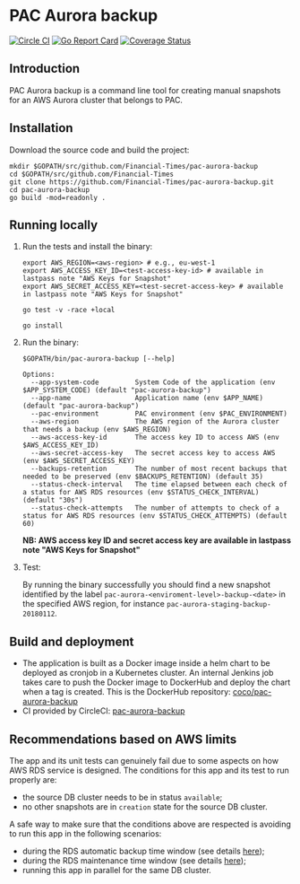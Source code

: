 # PAC Aurora backup

[![Circle CI](https://circleci.com/gh/Financial-Times/pac-aurora-backup/tree/master.png?style=shield)](https://circleci.com/gh/Financial-Times/pac-aurora-backup/tree/master) [![Go Report Card](https://goreportcard.com/badge/github.com/Financial-Times/pac-aurora-backup)](https://goreportcard.com/report/github.com/Financial-Times/pac-aurora-backup) [![Coverage Status](https://coveralls.io/repos/github/Financial-Times/pac-aurora-backup/badge.svg)](https://coveralls.io/github/Financial-Times/pac-aurora-backup)

## Introduction

PAC Aurora backup is a command line tool for creating manual snapshots for an AWS Aurora cluster 
that belongs to PAC. 

## Installation

Download the source code and build the project:

```
mkdir $GOPATH/src/github.com/Financial-Times/pac-aurora-backup
cd $GOPATH/src/github.com/Financial-Times
git clone https://github.com/Financial-Times/pac-aurora-backup.git
cd pac-aurora-backup
go build -mod=readonly .
```

## Running locally

1. Run the tests and install the binary:

    ```    
    export AWS_REGION=<aws-region> # e.g., eu-west-1
    export AWS_ACCESS_KEY_ID=<test-access-key-id> # available in lastpass note "AWS Keys for Snapshot"
    export AWS_SECRET_ACCESS_KEY=<test-secret-access-key> # available in lastpass note "AWS Keys for Snapshot"
   
    go test -v -race +local
    
    go install
    ```

2. Run the binary:

    ```
    $GOPATH/bin/pac-aurora-backup [--help]
  
    Options:                    
      --app-system-code         System Code of the application (env $APP_SYSTEM_CODE) (default "pac-aurora-backup")
      --app-name                Application name (env $APP_NAME) (default "pac-aurora-backup")
      --pac-environment         PAC environment (env $PAC_ENVIRONMENT)
      --aws-region              The AWS region of the Aurora cluster that needs a backup (env $AWS_REGION)
      --aws-access-key-id       The access key ID to access AWS (env $AWS_ACCESS_KEY_ID)
      --aws-secret-access-key   The secret access key to access AWS (env $AWS_SECRET_ACCESS_KEY)
      --backups-retention       The number of most recent backups that needed to be preserved (env $BACKUPS_RETENTION) (default 35)
      --status-check-interval   The time elapsed between each check of a status for AWS RDS resources (env $STATUS_CHECK_INTERVAL) (default "30s")
      --status-check-attempts   The number of attempts to check of a status for AWS RDS resources (env $STATUS_CHECK_ATTEMPTS) (default 60)
    ```
    
    **NB: AWS access key ID and secret access key are available in lastpass note "AWS Keys for Snapshot"**
3. Test:

    By running the binary successfully you should find a new snapshot identified by the label 
    `pac-aurora-<enviroment-level>-backup-<date>` in the specified AWS region, 
    for instance `pac-aurora-staging-backup-20180112`.
   
## Build and deployment

* The application is built as a Docker image inside a helm chart to be deployed as cronjob in a Kubernetes cluster.
  An internal Jenkins job takes care to push the Docker image to DockerHub and deploy the chart when a tag is created.
  This is the DockerHub repository: [coco/pac-aurora-backup](https://hub.docker.com/r/coco/pac-aurora-backup)
* CI provided by CircleCI: [pac-aurora-backup](https://circleci.com/gh/Financial-Times/pac-aurora-backup)

## Recommendations based on AWS limits

The app and its unit tests can genuinely fail due to some aspects on how AWS RDS service is designed.
The conditions for this app and its test to run properly are:
 * the source DB cluster needs to be in status `available`;
 * no other snapshots are in `creation` state for the source DB cluster.
 
A safe way to make sure that the conditions above are respected is avoiding to run this app 
in the following scenarios:
 * during the RDS automatic backup time window (see details [here](https://docs.aws.amazon.com/AmazonRDS/latest/UserGuide/USER_WorkingWithAutomatedBackups.html#USER_WorkingWithAutomatedBackups.BackupWindow));
 * during the RDS maintenance time window (see details [here](https://docs.aws.amazon.com/AmazonRDS/latest/UserGuide/USER_UpgradeDBInstance.Maintenance.html#Concepts.DBMaintenance));
 * running this app in parallel for the same DB cluster.
 
 
 
